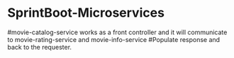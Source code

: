 # SprintBoot-Microservices
#movie-catalog-service works as a front controller and it will communicate to movie-rating-service and movie-info-service
#Populate response and back to the requester.
